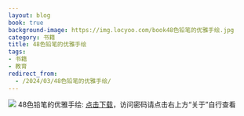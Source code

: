 ```yaml
---
layout: blog
book: true
background-image: https://img.locyoo.com/book48色铅笔的优雅手绘.jpg
category: 书籍
title: 48色铅笔的优雅手绘
tags:
- 书籍
- 教育
redirect_from:
  - /2024/03/48色铅笔的优雅手绘/
---
```

![](https://img.locyoo.com/book48色铅笔的优雅手绘.jpg)
48色铅笔的优雅手绘: <a name = "ref1" href="https://url18.ctfile.com/f/50983618-1439914510-d7475c?p=3619">点击下载</a>，访问密码请点击右上方“关于”自行查看